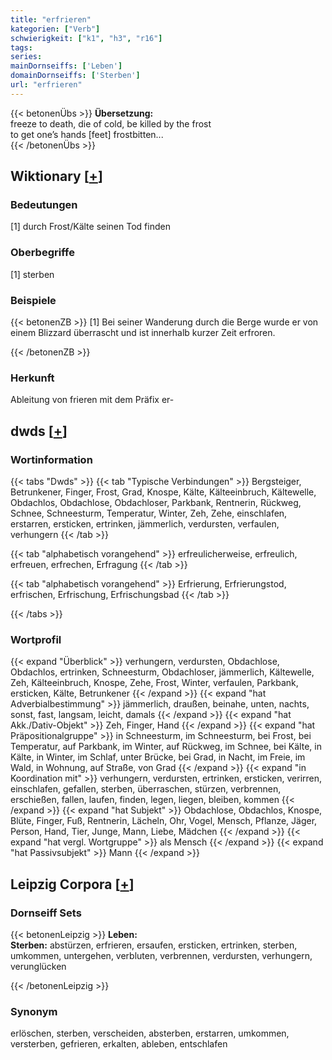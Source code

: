 ```yaml
---
title: "erfrieren"
kategorien: ["Verb"]
schwierigkeit: ["k1", "h3", "r16"]
tags:
series:
mainDornseiffs: ['Leben']
domainDornseiffs: ['Sterben']
url: "erfrieren"
---
```


{{< betonenÜbs >}}
**Übersetzung:**  
freeze to death, die of cold, be killed by the frost  
to get one’s hands [feet] frostbitten...  
{{< /betonenÜbs >}}

## Wiktionary [[+](https://de.wiktionary.org/wiki/erfrieren)]

### Bedeutungen
[1] durch Frost/Kälte seinen Tod finden  

### Oberbegriffe
[1] sterben  

### Beispiele
{{< betonenZB >}}
[1] Bei seiner Wanderung durch die Berge wurde er von einem Blizzard überrascht und ist innerhalb kurzer Zeit erfroren.  

{{< /betonenZB >}}
### Herkunft
Ableitung von frieren mit dem Präfix er-  



## dwds [[+](https://www.dwds.de/wb/erfrieren)]

### Wortinformation
{{< tabs "Dwds" >}}
{{< tab "Typische Verbindungen" >}}
Bergsteiger, Betrunkener, Finger, Frost, Grad, Knospe, Kälte, Kälteeinbruch, Kältewelle, Obdachlos, Obdachlose, Obdachloser, Parkbank, Rentnerin, Rückweg, Schnee, Schneesturm, Temperatur, Winter, Zeh, Zehe, einschlafen, erstarren, ersticken, ertrinken, jämmerlich, verdursten, verfaulen, verhungern
{{< /tab >}}

{{< tab "alphabetisch vorangehend" >}}
erfreulicherweise, erfreulich, erfreuen, erfrechen, Erfragung
{{< /tab >}}

{{< tab "alphabetisch vorangehend" >}}
Erfrierung, Erfrierungstod, erfrischen, Erfrischung, Erfrischungsbad
{{< /tab >}}

{{< /tabs >}}

### Wortprofil
{{< expand "Überblick" >}} verhungern, verdursten, Obdachlose, Obdachlos, ertrinken, Schneesturm, Obdachloser, jämmerlich, Kältewelle, Zeh, Kälteeinbruch, Knospe, Zehe, Frost, Winter, verfaulen, Parkbank, ersticken, Kälte, Betrunkener {{< /expand >}}
{{< expand "hat Adverbialbestimmung" >}} jämmerlich, draußen, beinahe, unten, nachts, sonst, fast, langsam, leicht, damals {{< /expand >}}
{{< expand "hat Akk./Dativ-Objekt" >}} Zeh, Finger, Hand {{< /expand >}}
{{< expand "hat Präpositionalgruppe" >}} in Schneesturm, im Schneesturm, bei Frost, bei Temperatur, auf Parkbank, im Winter, auf Rückweg, im Schnee, bei Kälte, in Kälte, in Winter, im Schlaf, unter Brücke, bei Grad, in Nacht, im Freie, im Wald, in Wohnung, auf Straße, von Grad {{< /expand >}}
{{< expand "in Koordination mit" >}} verhungern, verdursten, ertrinken, ersticken, verirren, einschlafen, gefallen, sterben, überraschen, stürzen, verbrennen, erschießen, fallen, laufen, finden, legen, liegen, bleiben, kommen {{< /expand >}}
{{< expand "hat Subjekt" >}} Obdachlose, Obdachlos, Knospe, Blüte, Finger, Fuß, Rentnerin, Lächeln, Ohr, Vogel, Mensch, Pflanze, Jäger, Person, Hand, Tier, Junge, Mann, Liebe, Mädchen {{< /expand >}}
{{< expand "hat vergl. Wortgruppe" >}} als Mensch {{< /expand >}}
{{< expand "hat Passivsubjekt" >}} Mann {{< /expand >}}

## Leipzig Corpora [[+](https://corpora.uni-leipzig.de/en/res?word=erfrieren&corpusId=deu_newscrawl-public_2018)]

### Dornseiff Sets
{{< betonenLeipzig >}}
**Leben:**  
**Sterben:** abstürzen, erfrieren, ersaufen, ersticken, ertrinken, sterben, umkommen, untergehen, verbluten, verbrennen, verdursten, verhungern, verunglücken  

{{< /betonenLeipzig >}}

### Synonym
erlöschen, sterben, verscheiden, absterben, erstarren, umkommen, versterben, gefrieren, erkalten, ableben, entschlafen

